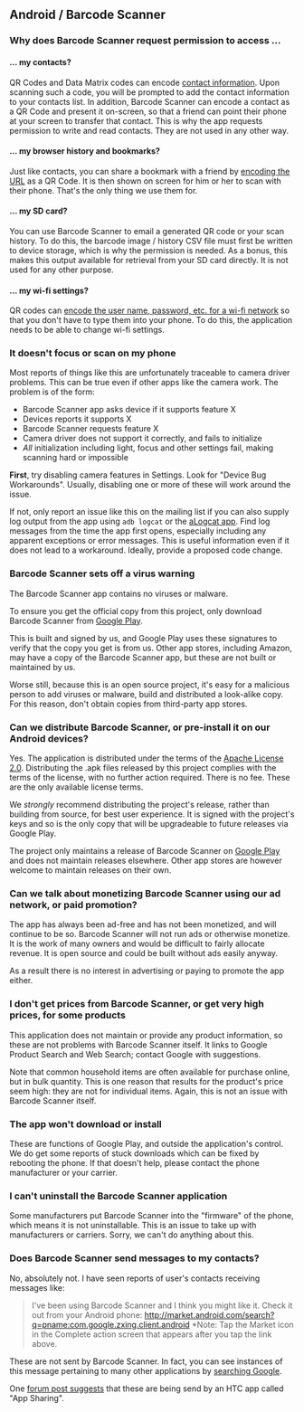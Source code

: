 ## Android / Barcode Scanner

### Why does Barcode Scanner request permission to access ...

#### ... my contacts?

QR Codes and Data Matrix codes can encode [contact information](http://zxing.appspot.com/generator). Upon scanning such a code, you will be prompted to add the contact information to your contacts list. In addition, Barcode Scanner can encode a contact as a QR Code and present it on-screen, so that a friend can point their phone at your screen to transfer that contact. This is why the app requests permission to write and read contacts. They are not used in any other way.

#### ... my browser history and bookmarks?

Just like contacts, you can share a bookmark with a friend by [encoding the URL](http://zxing.appspot.com/generator) as a QR Code. It is then shown on screen for him or her to scan with their phone. That's the only thing we use them for.

#### ... my SD card?

You can use Barcode Scanner to email a generated QR code or your scan history. To do this, the barcode image / history CSV file must first be written to device storage, which is why the permission is needed. As a bonus, this makes this output available for retrieval from your SD card directly. It is not used for any other purpose.

#### ... my wi-fi settings?

QR codes can [encode the user name, password, etc. for a wi-fi network](http://zxing.appspot.com/generator) so that you don't have to type them into your phone. To do this, the application needs to be able to change wi-fi settings.

### It doesn't focus or scan on my phone

Most reports of things like this are unfortunately traceable to camera driver problems. This can be true even if other apps like the camera work. The problem is of the form:

* Barcode Scanner app asks device if it supports feature X
* Devices reports it supports X
* Barcode Scanner requests feature X
* Camera driver does not support it correctly, and fails to initialize
* *All* initialization including light, focus and other settings fail, making scanning hard or impossible

**First**, try disabling camera features in Settings. Look for "Device Bug Workarounds". Usually, disabling one or more of these will work around the issue.

If not, only report an issue like this on the mailing list if you can also supply log output from the app using `adb logcat` or the [aLogcat app](https://play.google.com/store/apps/details?id=org.jtb.alogcat). Find log messages from the time the app first opens, especially including any apparent exceptions or error messages. This is useful information even if it does not lead to a workaround. Ideally, provide a proposed code change.

### Barcode Scanner sets off a virus warning

The Barcode Scanner app contains no viruses or malware. 

To ensure you get the official copy from this project, only download Barcode Scanner from [Google Play](https://play.google.com/store/apps/details?id=com.google.zxing.client.android).

This is built and signed by us, and Google Play uses these signatures to verify that the copy you get is from us. Other app stores, including Amazon, may have a copy of the Barcode Scanner app, but these are not built or maintained by us.

Worse still, because this is an open source project, it's easy for a malicious person to add viruses or malware, build and distributed a look-alike copy. For this reason, don't obtain copies from third-party app stores.

### Can we distribute Barcode Scanner, or pre-install it on our Android devices?

Yes. The application is distributed under the terms of the [Apache License 2.0](http://www.apache.org/licenses/LICENSE-2.0.html). Distributing the .apk files released by this project complies with the terms of the license, with no further action required. There is no fee. These are the only available license terms.

We *strongly* recommend distributing the project's release, rather than building from source, for best user experience. It is signed with the project's keys and so is the only copy that will be upgradeable to future releases via Google Play.

The project only maintains a release of Barcode Scanner on [Google Play](https://play.google.com/store/apps/details?id=com.google.zxing.client.android) and does not maintain releases elsewhere. Other app stores are however welcome to maintain releases on their own.

### Can we talk about monetizing Barcode Scanner using our ad network, or paid promotion?

The app has always been ad-free and has not been monetized, and will continue to be so. Barcode Scanner will not run ads or otherwise monetize. It is the work of many owners and would be difficult to fairly allocate revenue. It is open source and could be built without ads easily anyway.

As a result there is no interest in advertising or paying to promote the app either.

### I don't get prices from Barcode Scanner, or get very high prices, for some products

This application does not maintain or provide any product information, so these are not problems with Barcode Scanner itself. It links to Google Product Search and Web Search; contact Google with suggestions.

Note that common household items are often available for purchase online, but in bulk quantity. This is one reason that results for the product's price seem high: they are not for individual items. Again, this is not an issue with Barcode Scanner itself.

### The app won't download or install 

These are functions of Google Play, and outside the application's control. We do get some reports of stuck downloads which can be fixed by rebooting the phone. If that doesn't help, please contact the phone manufacturer or your carrier.

### I can't uninstall the Barcode Scanner application 

Some manufacturers put Barcode Scanner into the "firmware" of the phone, which means it is not uninstallable. This is an issue to take up with manufacturers or carriers. Sorry, we can't do anything about this.

### Does Barcode Scanner send messages to my contacts?

No, absolutely not. I have seen reports of user's contacts receiving messages like:

> I've been using Barcode Scanner and I think you might like it. Check it out from your Android phone:
> http://market.android.com/search?q=pname:com.google.zxing.client.android
> *Note: Tap the Market icon in the Complete action screen that appears after you tap the link above.

These are not sent by Barcode Scanner. In fact, you can see instances of this message pertaining to many other applications by [searching Google](https://www.google.com/search?q='and+I+think+you+might+like+it.+Check+it+out+from+your+Android+phone').

One [forum post suggests](http://www.incredibleforum.com/forum/new-member-introductions-site-assistance/5365-help-mass-emails-being-sent-my-incredible.html) that these are being send by an HTC app called "App Sharing".
